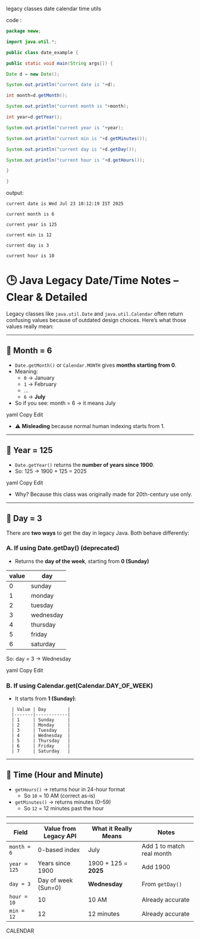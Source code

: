 legacy classes
date
calendar
time 
utils 

code :

```java
package neww;

import java.util.*;

public class date_example {

public static void main(String args[]) {

Date d = new Date();

System.out.println("current date is "+d);

int month=d.getMonth();

System.out.println("current month is "+month);

int year=d.getYear();

System.out.println("current year is "+year);

System.out.println("current min is "+d.getMinutes());

System.out.println("current day is "+d.getDay());

System.out.println("current hour is "+d.getHours());

}

}
```


output:
```
current date is Wed Jul 23 10:12:19 IST 2025

current month is 6

current year is 125

current min is 12

current day is 3

current hour is 10
```

# 🕒 Java Legacy Date/Time Notes – Clear & Detailed

Legacy classes like `java.util.Date` and `java.util.Calendar` often return confusing values because of outdated design choices. Here’s what those values really mean:

---

## 🔹 Month = 6

- `Date.getMonth()` or `Calendar.MONTH` gives **months starting from 0**.
- Meaning:
  - `0` → January
  - `1` → February
  - ...
  - `6` → **July**
- So if you see:
month = 6 → it means July

yaml
Copy
Edit
- ⚠️ **Misleading** because normal human indexing starts from 1.

---

## 🔹 Year = 125

- `Date.getYear()` returns the **number of years since 1900**.
- So:
125 → 1900 + 125 = 2025

yaml
Copy
Edit
- Why? Because this class was originally made for 20th-century use only.

---

## 🔹 Day = 3

There are **two ways** to get the day in legacy Java. Both behave differently:

### A. If using Date.getDay() (deprecated)
- Returns the **day of the week**, starting from **0 (Sunday)**

| value | day       |
| ----- | --------- |
| 0     | sunday    |
| 1     | monday    |
| 2     | tuesday   |
| 3     | wednesday |
| 4     | thursday  |
| 5     | friday    |
| 6     | saturday  |


So:
day = 3 → Wednesday

yaml
Copy
Edit

### B. If using Calendar.get(Calendar.DAY_OF_WEEK)
- It starts from **1 (Sunday)**:
```
  | Value | Day        |
  |-------|------------|
  | 1     | Sunday     |
  | 2     | Monday     |
  | 3     | Tuesday    |
  | 4     | Wednesday  |
  | 5     | Thursday   |
  | 6     | Friday     |
  | 7     | Saturday   |
```

---

## 🔹 Time (Hour and Minute)

- `getHours()` → returns hour in 24-hour format
  - So `10` = 10 AM (correct as-is)
- `getMinutes()` → returns minutes (0–59)
  - So `12` = 12 minutes past the hour

---

| Field        | Value from Legacy API | What it Really Means    | Notes                       |
|--------------|------------------------|---------------------------|-----------------------------|
| `month = 6`  | 0-based index          | July                      | Add 1 to match real month   |
| `year = 125` | Years since 1900       | 1900 + 125 = **2025**     | Add 1900                    |
| `day = 3`    | Day of week (Sun=0)    | **Wednesday**             | From `getDay()`             |
| `hour = 10`  | 10                     | 10 AM                     | Already accurate            |
| `min = 12`   | 12                     | 12 minutes                | Already accurate    

CALENDAR 
